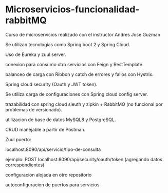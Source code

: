 # Microservicios-funcionalidad-rabbitMQ


Curso de microservicios realizado con el instructor Andres Jose Guzman



Se utilizan tecnologias como Spring boot 2 y Spring Cloud.

Uso de Eureka y zuul server.

conexion para consumo otro servicios con Feign y RestTemplate.

balanceo de carga con Ribbon y catch de errores y fallos con Hystrix.

Spring cloud security (Oauth y JWT token).

Se utiliza carga de configuraciones con Spring cloud config server.

trazabilidad con spring cloud sleuth y zipkin + RabbitMQ (no funcional por problemas de versionado).


utilizacion de base de datos MySQL8 y PostgreSQL.

CRUD manejable a partir de Postman.



Zuul puerto:

localhost:8090/api/servicio/tipo-de-consulta

ejemplo: POST localhost:8090/api/security/oauth/token (agregando datos correspondientes)


configuracion alojada en otro repositorio

autoconfiguracion de puertos para servicios
